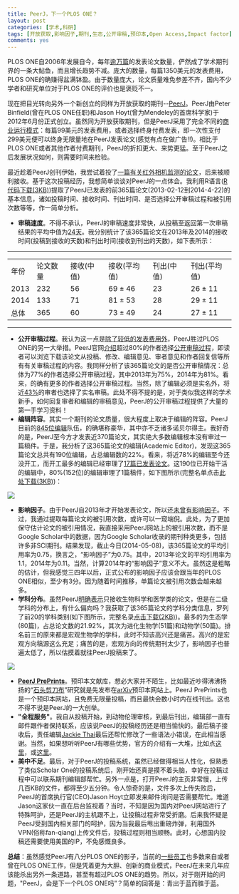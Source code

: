 ```yaml
---
title: PeerJ，下一个PLOS ONE？
layout: post
categories: [学术,科研]
tags: [开放获取,影响因子,期刊,生态,公开审稿,预印本,Open Access,Impact factor]
comments: yes
---
```


PLOS ONE自2006年发展自今，每年[逾万篇](http://en.wikipedia.org/wiki/PLOS_ONE)的发表论文数量，俨然成了学术期刊界的一条大鲇鱼，而且增长趋势不减。庞大的数量，每篇1350美元的发表费用，PLOS ONE的确赚得盆满钵盈。由于数量庞大，论文质量难免参差不齐，国内不少学者和研究单位对于PLOS ONE的评价也是褒贬不一。

现在把目光转向另外一个新创立的同样为开放获取的期刊--[PeerJ](http://peerj.com)。PeerJ由Peter Binfield(曾在PLOS ONE任职)和Jason Hoyt(曾为Mendeley的首席科学家)于2012年6月份正式创立。虽然同为开放获取期刊，但是PeerJ采用了完全不同的[商业运行模式](https://peerj.com/pricing/)：每篇99美元的发表费用，或者选择终身付费发表，即一次性支付299美元便可以终身无限量地在PeerJ发表论文(感觉有点在做广告!!)。相比于PLOS ONE或者其他作者付费期刊，PeerJ的折扣更大、来势更猛。至于PeerJ之后发展状况如何，则需要时间来检验。

最近趁着PeerJ创刊伊始，我尝试着投了[一篇有关红外相机监测的论文](https://peerj.com/articles/374/)，后来被顺利接收。基于这次投稿经历，我想简单谈谈对PeerJ的一点体会。我利用R语言([R代码下载(3KB)](http://sixf.org/files/code/2014/05/peerj.txt))提取了PeerJ已发表的前365篇论文(2013-02-12到2014-4-22)的基本信息，诸如投稿时间、接收时间、刊出时间、是否选择公开审稿过程和被引用次数等等，作一简单分析。

-	**审稿速度**。不得不承认，PeerJ的审稿速度非常快，从投稿至返回第一次审稿结果的平均中值为[24天](http://blog.peerj.com/post/60259877854/peerj-speed)。我分别统计了该365篇论文在2013年及2014的接收时间(投稿到接收的天数)和刊出时间(接收到刊出的天数)，如下表所示：

---

<table>
	<tbody>
		<tr>
			<td>年份</td>
			<td>论文数量</td>
			<td>接收(中值)</td>
			<td>接收(平均值)</td>
			<td>刊出(中值)</td>
			<td>刊出(平均值)</td>
		</tr>
		<tr>
			<td>2013</td>
			<td>232</td>
			<td>56</td>
			<td>69 ± 46</td>
			<td>23</td>
			<td>26 ± 11</td>
		</tr>
		<tr>
			<td>2014</td>
			<td>133</td>
			<td>71</td>
			<td>81 ± 53</td>
			<td>28</td>
			<td>29 ± 11</td>
		</tr>
		<tr>
			<td>总体</td>
			<td>365</td>
			<td>60</td>
			<td>73 ± 49</td>
			<td>24</td>
			<td>27 ± 11</td>
		</tr>
	</tbody>
</table>

---


-	**公开审稿过程**。我认为这一点是[除了较低的发表费用外](http://blog.peerj.com/post/66773028124/peerj-saves-academia-money)，PeerJ胜过PLOS ONE的另一大举措。PeerJ官网[介绍](http://blog.peerj.com/post/58170809555/peerj-six-month-review)超过80%的作者选择[公开审稿过程](https://peerj.com/reviews/)，即读者可以浏览下载该论文从投稿、修改、编辑意见、审者意见和作者回复信等所有有关审稿过程的内容。我同样分析了该365篇论文的是否公开审稿情况：总体为77%的作者选择公开审稿过程，其中2013年为75%，2014年为81%。看来，的确有更多的作者选择公开审稿过程。当然，除了编辑必须是实名外，将近[43%](http://blog.peerj.com/post/58170809555/peerj-six-month-review)的审者也选择了实名审稿。此处不得不提的是，对于类似我这样的学术新手，如何回复审者和编辑的审稿意见，PeerJ的公开审稿过程提供了大量的第一手学习资料！
-	**编辑阵容**。其实一个期刊的论文质量，很大程度上取决于编辑的阵容。PeerJ目前的[845位编辑](https://peerj.com/academic-boards/editors/)队伍，的确堪称豪华，其中亦不乏诸多诺贝尔得主。我好奇的是，PeerJ至今方才发表近370篇论文，其实绝大多数编辑根本没有审过一篇稿件。于是，我分析了这365篇论文的编辑(Academic Editor)，发现这365篇论文总共有190位编辑，占总编辑数的22%。看来，将近78%的编辑至今还没开工，而开工最多的编辑已经审理了[17篇已发表论文](https://peerj.com/JafriMAbdullah/)。这190位已开始干活的编辑中，80%(152位)的编辑审理了1篇稿件，如下图所示(完整名单点击[此处下载(3KB)](http://sixf.org/files/code/2014/05/editors.txt))：

![](http://sixf.org/files/images/2014/05/peerj_editors.png)

-	**影响因子**。由于PeerJ自2013年才开始发表论文，所以还[未曾有影响因子](http://blog.peerj.com/post/81475988271/announcing-new-data-reports-for-peerj-articles)。不过，我通过提取每篇论文的被引用次数，或许可以一窥端倪。此处，为了更加保守估计论文的被引用情况，我直接采用PeerJ网站上的被引用次数，而不是Google Scholar中的数据，因为Google Scholar收录的期刊种类更多，包括许多非SCI期刊。结果发现，截止今日(2014-05-08)，该365篇论文的平均引用率为0.75，换言之，“影响因子”为0.75。其中，2013年论文的平均引用率为1.1，2014年为0.11。当然，计算2014年的“影响因子”意义不大。虽然这是粗略的估计，但我感觉三四年以后，正式公布的影响因子应该会跟当年的PLOS ONE相似，至少有3分。因为随着时间推移，单篇论文被引用次数会越来越多。
-	**学科分布**。虽然PeerJ[明确表示](http://en.wikipedia.org/wiki/PeerJ)只接收生物科学和医学类的论文，但是在二级学科的分布上，有什么偏向吗？我获取了该365篇论文的学科分类信息，罗列了前20的学科类别(如下图所示，完整名录[点击下载(2KB)](http://sixf.org/files/code/2014/05/subjects.txt))。最多的为生态学(80篇)，占总论文数的21.92%，其次为进化生物学(51篇)和动物学(50篇)。排名前三的原来都是宏观生物学的学科，此时不知该高兴还是痛苦。高兴的是宏观方向稿源这么充足；痛苦的是，宏观方向的传统期刊太少了，影响因子也普遍太低了，所以估摸着就往PeerJ投稿来了。

![](http://sixf.org/files/images/2014/05/peerj_subjects.png)

-	**[PeerJ PrePrints](https://peerj.com/about/publications/#PeerJ-PrePrints)**。预印本文献库，想必大家并不陌生，比如最近吵得沸沸扬扬的“[石头剪刀布](http://news.sciencenet.cn/htmlnews/2014/5/293837.shtm)”研究就是先发布在[arXiv](http://arXiv.org)预印本网站上。PeerJ PrePrints也是一个预印本网站，且免费无限量投稿，而且最快会数小时内在线刊出。这也不得不说是PeerJ的一大创举。
-	**"全程服务"**。我自从投稿开始，到动物伦理审核，到最后刊出，编辑部一直有邮件跟作者保持联系，应该说PeerJ的投稿经历还是相当愉快的。最后稿子接收后，责任编辑[Jackie Thai](https://peerj.com/about/)最后还帮忙修改了一些语法小错误，在此相当感谢。当然，如果想听听PeerJ有哪些优势，官方的介绍有一大堆，比如点[这里](http://blog.peerj.com/post/46261563342/6-reasons-to-publish-with-peerj)，或[这里](http://blog.peerj.com/post/54500700950/7-reasons-why-peerj-is-the-perfect-conference-publisher
)。
-	**美中不足**。最后，对于PeerJ的投稿系统，虽然已经做得相当人性化，但熟悉了类似Scholar One的投稿系统后，刚开始还真是摸不着头脑，幸好在投稿过程中可以联系期刊编辑部帮忙。另外一点是，打开PeerJ的主页非常慢，上传几百KB的文件，都得至少五分钟。令人惊奇的是，文件多次上传失败后，PeerJ的首席执行官(CEO)Jason Hoyt立即发来邮件询问是否需要帮忙。难道Jason这家伙一直在后台监视着？当时，不知是因为国内对PeerJ网站进行了特殊呵护，还是PeerJ的主机跟不上，让投稿过程非常受折磨。后来我怀疑是PeerJ受到国内相关部门的呵护，因为当我最后甩出重磅炸弹，利用国外VPN(俗称fan-qiang)上传文件后，投稿过程则相当顺畅。此时，心想国内投稿还需要使用美国的IP，不免感慨良多。

**总结**：虽然感觉PeerJ有八分PLOS ONE的影子，当前的[一些员工](https://peerj.com/about)也多数来自或者曾在PLOS ONE工作，但是凭着更为大胆、创新的商业模式，PeerJ在未来几年应该能杀出另外一条道路，甚至有超过PLOS ONE的趋势。所以，对于刚开始的问题，"PeerJ，会是下一个PLOS ONE吗”？简单的回答是：青出于蓝而胜于蓝。
